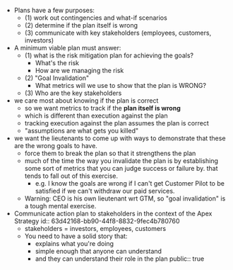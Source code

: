 - Plans have a few purposes:
	- (1) work out contingencies and what-if scenarios
	- (2) determine if the plan itself is wrong
	- (3) communicate with key stakeholders (employees, customers, investors)
- A minimum viable plan must answer:
	- (1) what is the risk mitigation plan for achieving the goals?
		- What's the risk
		- How are we managing the risk
	- (2) "Goal Invalidation"
		- What metrics will we use to show that the plan is WRONG?
	- (3) Who are the key stakeholders
- we care most about knowing if the plan is correct
	- so we want metrics to track if the **plan itself is wrong**
	- which is different than execution against the plan
	- tracking execution against the plan assumes the plan is correct
	- "assumptions are what gets you killed"
- we want the lieutenants to come up with ways to demonstrate that these are the wrong goals to have.
	- force them to break the plan so that it strengthens the plan
	- much of the time the way you invalidate the plan is by establishing some sort of metrics that you can judge success or failure by. that tends to fall out of this exercise.
		- e.g. I know the goals are wrong if I can't get Customer Pilot to be satisfied if we can't withdraw our paid services.
	- Warning: CEO is his own lieutenant wrt GTM, so "goal invalidation" is a tough mental exercise.
- Communicate action plan to stakeholders in the context of the Apex Strategy
  id:: 63d42168-bb90-44f8-8832-9fec4b780760
	- stakeholders = investors, employees, customers
	- You need to have a solid story that:
		- explains what you're doing
		- simple enough that anyone can understand
		- and they can understand their role in the plan
public:: true
